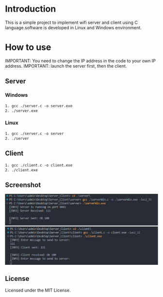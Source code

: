 # Introduction

This is a simple project to implement wifi server and client using C language.software is developed in Linux and Windows environment.

# How to use

IMPORTANT: You need to change the IP address in the code to your own IP address.
IMPORTANT: launch the server first, then the client.

## Server

### Windows

```
1. gcc ./server.c -o server.exe
2. ./server.exe
```

### Linux

```
1. gcc ./server.c -o server
2. ./server
```

## Client

```
1. gcc ./client.c -o client.exe
2. ./client.exe
```

## Screenshot

![Alt text](https://github.com/JiangboWANGfr/Server_Client/blob/main/results/server.png)
![Alt text](https://github.com/JiangboWANGfr/Server_Client/blob/main/results/client.png)

## License

Licensed under the MIT License.
